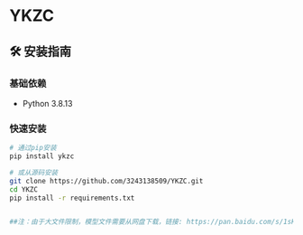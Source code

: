 # YKZC

## 🛠️ 安装指南

### 基础依赖
- Python 3.8.13

### 快速安装
```bash
# 通过pip安装
pip install ykzc

# 或从源码安装
git clone https://github.com/3243138509/YKZC.git
cd YKZC
pip install -r requirements.txt


##注：由于大文件限制，模型文件需要从网盘下载，链接: https://pan.baidu.com/s/1sHZqwAxgdwziiFOCGQZBsg?pwd=9mqa 提取码: 9mqa 
